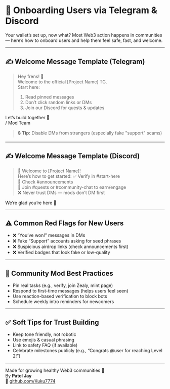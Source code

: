 # 💬 Onboarding Users via Telegram & Discord

Your wallet’s set up, now what? Most Web3 action happens in communities — here’s how to onboard users and help them feel safe, fast, and welcome.

---

## ✍️ Welcome Message Template (Telegram)

> Hey frens! 👋  
> Welcome to the official [Project Name] TG.  
> Start here:
> 1. Read pinned messages  
> 2. Don’t click random links or DMs  
> 3. Join our Discord for quests & updates

Let’s build together 🚀  
/ Mod Team

> 🔒 **Tip:** Disable DMs from strangers (especially fake "support" scams)

---

## ✍️ Welcome Message Template (Discord)

> 👋 Welcome to [Project Name]!  
> Here’s how to get started:
> ✅ Verify in #start-here  
> 📌 Check #announcements  
> 🎯 Join #quests or #community-chat to earn/engage  
> ❌ Never trust DMs — mods don’t DM first

We’re glad you’re here 🙌

---

## ⚠️ Common Red Flags for New Users

- ❌ “You’ve won!” messages in DMs  
- ❌ Fake “Support” accounts asking for seed phrases  
- ❌ Suspicious airdrop links (check announcements first)  
- ❌ Verified badges that look fake or low-quality

---

## 🧠 Community Mod Best Practices

- Pin real tasks (e.g., verify, join Zealy, mint page)  
- Respond to first-time messages (helps users feel seen)  
- Use reaction-based verification to block bots  
- Schedule weekly intro reminders for newcomers

---

## ✅ Soft Tips for Trust Building

- Keep tone friendly, not robotic  
- Use emojis & casual phrasing  
- Link to safety FAQ (if available)  
- Celebrate milestones publicly (e.g., “Congrats @user for reaching Level 2!”)

---

Made for growing healthy Web3 communities 🧠  
By **Patel Jay**  
🔗 [github.com/Kuku7774](https://github.com/Kuku7774)
